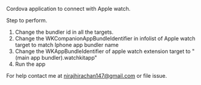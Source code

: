 Cordova application to connect with Apple watch.

Step to perform.

1. Change the bundler id in all the targets.
2. Change the WKCompanionAppBundleIdentifier in infolist of Apple watch target to match Iphone app bundler name
3. Change the WKAppBundleIdentifier of apple watch extension target to  "(main app bundler).watchkitapp"
4. Run the app





For help contact me at nirajhirachan147@gmail.com or file issue.
